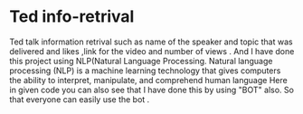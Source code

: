 # Ted info-retrival
Ted talk information retrival such as name of the speaker and topic that was delivered and likes ,link for the video and number of views .
And I have done this project using NLP(Natural Language Processing.
Natural language processing (NLP) is a machine learning technology that gives computers the ability to interpret, manipulate, and comprehend human language
Here in given code you can also see that I have done this by using "BOT" also.
So that everyone can easily use the bot .
